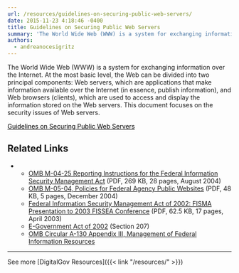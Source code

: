 ```yaml
---
url: /resources/guidelines-on-securing-public-web-servers/
date: 2015-11-23 4:18:46 -0400
title: Guidelines on Securing Public Web Servers
summary: 'The World Wide Web (WWW) is a system for exchanging information over the Internet. At the most basic level, the Web can be divided into two principal components: Web servers, which are applications that make information available over the Internet (in essence, publish information), and Web browsers (clients), which are used to access and display'
authors:
  - andreanocesigritz
---
```


The World Wide Web (WWW) is a system for exchanging information over the Internet. At the most basic level, the Web can be divided into two principal components: Web servers, which are applications that make information available over the Internet (in essence, publish information), and Web browsers (clients), which are used to access and display the information stored on the Web servers. This document focuses on the security issues of Web servers.

<a class="button" style="color: #000000" href="http://csrc.nist.gov/publications/nistpubs/800-44-ver2/SP800-44v2.pdf">Guidelines on Securing Public Web Servers</a><a><br /> </a>

## Related Links

  *   * [OMB M-04-25 Reporting Instructions for the Federal Information Security Management Act](https://www.whitehouse.gov/sites/whitehouse.gov/files/omb/memoranda/2004/m04-25.pdf) (PDF, 269 KB, 28 pages, August 2004)
      * [OMB M-05-04, Policies for Federal Agency Public Websites](https://www.whitehouse.gov/sites/whitehouse.gov/files/omb/memoranda/2005/m05-04.pdf) (PDF, 48 KB, 5 pages, December 2004)
      * [Federal Information Security Management Act of 2002: FISMA Presentation to 2003 FISSEA Conference](http://csrc.nist.gov/organizations/fissea/2003-conference/presentations/fissea-FISMA-030603.pdf) (PDF, 62.5 KB, 17 pages, April 2003)
      * [E-Government Act of 2002](http://www.archives.gov/about/laws/egov-act-section-207.html) (Section 207)
      * [OMB Circular A-130 Appendix III, Management of Federal Information Resources](https://obamawhitehouse.archives.gov/omb/circulars_a130_a130appendix_iii)

* * *

See more [DigitalGov Resources]({{< link "/resources/" >}})